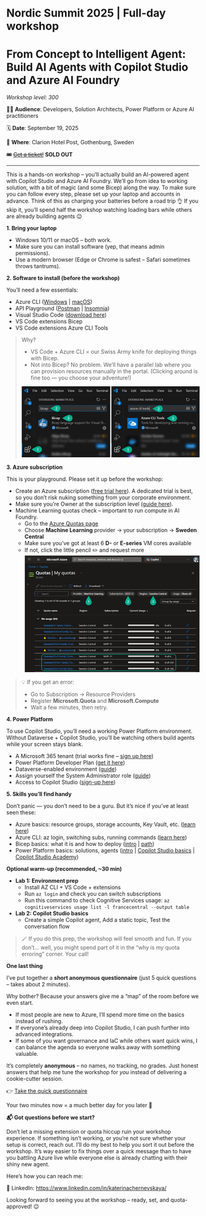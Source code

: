 # Nordic Summit 2025 | Full-day workshop
# From Concept to Intelligent Agent: Build AI Agents with Copilot Studio and Azure AI Foundry

*Workshop level: 300*

👨‍💻 **Audience**: Developers, Solution Architects, Power Platform or Azure AI practitioners

🗓️ **Date**: September 19, 2025

📍 **Where**: Clarion Hotel Post, Gothenburg, Sweden

🎟️ ~~[Get a ticket!](https://app.nordicsummit.info/sessions/1e6ce3d6-c11a-f011-998a-6045bddf3f78)~~ **SOLD OUT**

***

This is a hands-on workshop – you’ll actually build an AI-powered agent with Copilot Studio and Azure AI Foundry. We’ll go from idea to working solution, with a bit of magic (and some Bicep) along the way.
To make sure you can follow every step, please set up your laptop and accounts in advance. Think of this as charging your batteries before a road trip 👌 If you skip it, you’ll spend half the workshop watching loading bars while others are already building agents 😉

**1. Bring your laptop**

- Windows 10/11 or macOS – both work.
- Make sure you can install software (yep, that means admin permissions).
- Use a modern browser (Edge or Chrome is safest – Safari sometimes throws tantrums).

**2. Software to install (before the workshop)**

You’ll need a few essentials: 
- Azure CLI ([Windows](https://learn.microsoft.com/en-us/cli/azure/install-azure-cli-windows?view=azure-cli-latest&pivots=msi) | [macOS](https://learn.microsoft.com/en-us/cli/azure/install-azure-cli-macos?view=azure-cli-latest))
- API Playground ([Postman](https://www.postman.com/downloads) | [Insomnia](https://insomnia.rest/))
- Visual Studio Code ([download here](https://code.visualstudio.com/))
- VS Code extensions Bicep
- VS Code extensions Azure CLI Tools

>Why?
>- VS Code + Azure CLI = our Swiss Army knife for deploying things with Bicep.
>- Not into Bicep? No problem. We’ll have a parallel lab where you can provision resources manually in the portal. (Clicking around is fine too — you choose your adventure!)
>
>![VS Code Extensions](./assets/prerequisites-vsc.png)

**3. Azure subscription**

This is your playground. Please set it up before the workshop:

- Create an Azure subscription ([free trial here](https://azure.microsoft.com/en-us/pricing/purchase-options/azure-account?icid=azurefreeaccount)). A dedicated trial is best, so you don’t risk nuking something from your corporate environment.
- Make sure you’re Owner at the subscription level ([guide here](https://learn.microsoft.com/en-us/azure/role-based-access-control/role-assignments-portal-subscription-admin)).
- Machine Learning quotas check – important to run compute in AI Foundry.
    - Go to the [Azure Quotas page](https://portal.azure.com/#view/Microsoft_Azure_Capacity/QuotaMenuBlade/~/myQuotas)
    - Choose **Machine Learning** provider → your subscription → **Sweden Central**
    - Make sure you’ve got at least 6 **D-** or **E-series** VM cores available
    - If not, click the little pencil ✏️ and request more
    ![Machine Learning quotas check](./assets/ml-quotas.png)

>💡 If you get an error:
>- Go to Subscription → Resource Providers
>- Register **Microsoft.Quota** and **Microsoft.Compute**
>- Wait a few minutes, then retry.

**4. Power Platform**

To use Copilot Studio, you’ll need a working Power Platform environment. Without Dataverse + Copilot Studio, you’ll be watching others build agents while your screen stays blank.
- A Microsoft 365 tenant (trial works fine – [sign up here](https://signup.microsoft.com/get-started/signup?products=91dcd8b1-3b1b-444d-9cdb-0bc0da3eb40d&mproducts=CFQ7TTC0LH18:0002&fmproducts=CFQ7TTC0LH18:0002&culture=en-us&country=us&ali=1))
- Power Platform Developer Plan ([get it here](https://www.microsoft.com/en-us/power-platform/products/power-apps))
- Dataverse-enabled environment ([guide](https://learn.microsoft.com/en-us/power-platform/admin/create-environment#create-an-environment-with-a-database))
- Assign yourself the System Administrator role ([guide](https://learn.microsoft.com/en-us/power-platform/admin/assign-security-roles))
- Access to Copilot Studio ([sign-up here](https://learn.microsoft.com/en-us/microsoft-copilot-studio/sign-up-individual))

**5. Skills you’ll find handy**

Don’t panic — you don’t need to be a guru. But it’s nice if you’ve at least seen these:
- Azure basics: resource groups, storage accounts, Key Vault, etc. ([learn here](https://learn.microsoft.com/en-us/training/paths/microsoft-azure-fundamentals-describe-cloud-concepts/))
- Azure CLI: az login, switching subs, running commands ([learn here](https://learn.microsoft.com/en-us/training/modules/create-azure-resources-by-using-azure-cli/))
- Bicep basics: what it is and how to deploy ([intro](https://learn.microsoft.com/en-us/training/modules/implement-bicep/) | [path](https://learn.microsoft.com/en-us/training/paths/fundamentals-bicep/))
- Power Platform basics: solutions, agents ([intro](https://learn.microsoft.com/en-us/training/modules/introduction-solutions/) | [Copilot Studio basics](https://learn.microsoft.com/en-us/training/modules/describe-ai-authoring-experience-power-platform/) | [Copilot Studio Academy](https://microsoft.github.io/agent-academy/))

**Optional warm-up (recommended, ~30 min)**
- **Lab 1: Environment prep**
    - Install AZ CLI + VS Code + extensions
    - Run `az login` and check you can switch subscriptions
    - Run this command to check Cognitive Services usage:
    `az cognitiveservices usage list -l francecentral --output table`
- **Lab 2: Copilot Studio basics**
    - Create a simple Copilot agent, Add a static topic, Test the conversation flow

>🪄 If you do this prep, the workshop will feel smooth and fun. If you don’t… well, you might spend part of it in the “why is my quota erroring” corner. Your call!

**One last thing**

I’ve put together a **short anonymous questionnaire** (just 5 quick questions – takes about 2 minutes).

Why bother? Because your answers give me a “map” of the room before we even start.

- If most people are new to Azure, I’ll spend more time on the basics instead of rushing.
- If everyone’s already deep into Copilot Studio, I can push further into advanced integrations.
- If some of you want governance and IaC while others want quick wins, I can balance the agenda so everyone walks away with something valuable.

It’s completely **anonymous** – no names, no tracking, no grades. Just honest answers that help me tune the workshop for *you* instead of delivering a cookie-cutter session.

👉 [Take the quick questionnaire](https://forms.office.com/e/t4EFYWE0YB)

Your two minutes now = a much better day for you later 🚀

**📬 Got questions before we start?**

Don’t let a missing extension or quota hiccup ruin your workshop experience. If something isn’t working, or you’re not sure whether your setup is correct, reach out. I’ll do my best to help you sort it out before the workshop. It’s way easier to fix things over a quick message than to have you battling Azure live while everyone else is already chatting with their shiny new agent.

Here’s how you can reach me:

💬 LinkedIn: https://www.linkedin.com/in/katerinachernevskaya/

Looking forward to seeing you at the workshop – ready, set, and quota-approved! 😉
